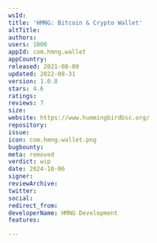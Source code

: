 ```yaml
---
wsId: 
title: 'HMNG: Bitcoin & Crypto Wallet'
altTitle: 
authors: 
users: 1000
appId: com.hmng.wallet
appCountry: 
released: 2021-08-09
updated: 2022-08-31
version: 1.0.8
stars: 4.6
ratings: 
reviews: 7
size: 
website: https://www.hummingbirdbsc.org/
repository: 
issue: 
icon: com.hmng.wallet.png
bugbounty: 
meta: removed
verdict: wip
date: 2024-10-06
signer: 
reviewArchive: 
twitter: 
social: 
redirect_from: 
developerName: HMNG Development
features: 

---
```


